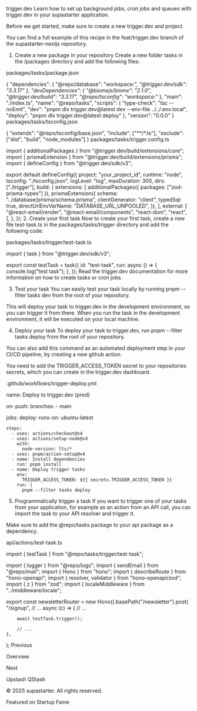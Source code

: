 trigger.dev
Learn how to set up background jobs, cron jobs and queues with trigger.dev in your supastarter application.

Before we get started, make sure to create a new trigger.dev and project.

You can find a full example of this recipe in the feat/trigger.dev branch of the supastarter-nextjs repository.

1. Create a new package in your repository
Create a new folder tasks in the /packages directory and add the following files:

packages/tasks/package.json

{
	"dependencies": {
		"@repo/database": "workspace:*",
		"@trigger.dev/sdk": "3.3.17"
	},
	"devDependencies": {
		"@biomejs/biome": "2.1.0",
		"@trigger.dev/build": "3.3.17",
		"@repo/tsconfig": "workspace:*"
	},
	"main": "./index.ts",
	"name": "@repo/tasks",
	"scripts": {
		"type-check": "tsc --noEmit",
		"dev": "pnpm dlx trigger.dev@latest dev --env-file ../../.env.local",
		"deploy": "pnpm dlx trigger.dev@latest deploy"
	},
	"version": "0.0.0"
}
packages/tasks/tsconfig.json

{
	"extends": "@repo/tsconfig/base.json",
	"include": ["**/*.ts"],
	"exclude": ["dist", "build", "node_modules"]
}
packages/tasks/trigger.config.ts

import { additionalPackages } from "@trigger.dev/build/extensions/core";
import { prismaExtension } from "@trigger.dev/build/extensions/prisma";
import { defineConfig } from "@trigger.dev/sdk/v3";
 
export default defineConfig({
	project: "your_project_id",
	runtime: "node",
	tsconfig: "./tsconfig.json",
	logLevel: "log",
	maxDuration: 300,
	dirs: ["./trigger"],
	build: {
		extensions: [
			additionalPackages({ packages: ["zod-prisma-types"] }),
			prismaExtension({
				schema: "../database/prisma/schema.prisma",
				clientGenerator: "client",
				typedSql: true,
				directUrlEnvVarName: "DATABASE_URL_UNPOOLED",
			}),
		],
		external: [
			"@react-email/render",
			"@react-email/components",
			"react-dom",
			"react",
		],
	},
});
2. Create your first task
Now to create your first task, create a new file test-task.ts in the packages/tasks/trigger directory and add the following code:

packages/tasks/trigger/test-task.ts

import { task } from "@trigger.dev/sdk/v3";
 
export const testTask = task({
	id: "test-task",
	run: async () => {
		console.log("test task");
	},
});
Read the trigger.dev documentation for more information on how to create tasks or cron jobs.

3. Test your task
You can easily test your task locally by running pnpm --filter tasks dev from the root of your repository.

This will deploy your task to trigger.dev in the development environment, so you can trigger it from there. When you run the task in the development environment, it will be executed on your local machine.

4. Deploy your task
To deploy your task to trigger.dev, run pnpm --filter tasks deploy from the root of your repository.

You can also add this command as an automated deployment step in your CI/CD pipeline, by creating a new github action.

You need to add the TRIGGER_ACCESS_TOKEN secret to your repositories secrets, which you can create in the trigger.dev dashboard.

.github/workflows/trigger-deploy.yml

name: Deploy to trigger.dev (prod)
 
on:
  push:
    branches:
      - main
 
jobs:
  deploy:
    runs-on: ubuntu-latest
 
    steps:
      - uses: actions/checkout@v4
      - uses: actions/setup-node@v4
        with:
          node-version: lts/*
      - uses: pnpm/action-setup@v4
      - name: Install dependencies
        run: pnpm install
      - name: Deploy trigger tasks
        env:
          TRIGGER_ACCESS_TOKEN: ${{ secrets.TRIGGER_ACCESS_TOKEN }}
        run: |
          pnpm --filter tasks deploy
5. Programmatically trigger a task
If you want to trigger one of your tasks from your application, for example as an action from an API call, you can import the task to your API resolver and trigger it.

Make sure to add the @repo/tasks package to your api package as a dependency.

api/actions/test-task.ts

import { testTask } from "@repo/tasks/trigger/test-task";
 
import { logger } from "@repo/logs";
import { sendEmail } from "@repo/mail";
import { Hono } from "hono";
import { describeRoute } from "hono-openapi";
import { resolver, validator } from "hono-openapi/zod";
import { z } from "zod";
import { localeMiddleware } from "../middleware/locale";
 
export const newsletterRouter = new Hono().basePath("/newsletter").post(
	"/signup",
 // ...
	async (c) => {
  // ...
 
        await testTask.trigger();
 
        // ...
	},
);
Previous

Overview

Next

Upstash QStash

© 2025 supastarter. All rights reserved.

Featured on Startup Fame




